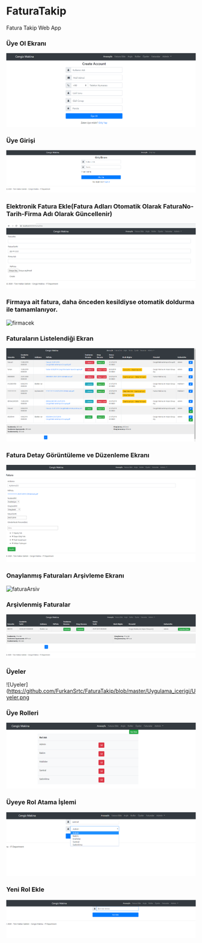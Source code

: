 # FaturaTakip
Fatura Takip Web App

### Üye Ol Ekranı
![login](https://github.com/FurkanSrtc/FaturaTakip/blob/master/Uygulama_icerigi/Screenshot_1.png)

### Üye Girişi
![giris](https://github.com/FurkanSrtc/FaturaTakip/blob/master/Uygulama_icerigi/Screenshot_2.png)

### Elektronik Fatura Ekle(Fatura Adları Otomatik Olarak FaturaNo-Tarih-Firma Adı Olarak Güncellenir)
![FaturaEkle](https://github.com/FurkanSrtc/FaturaTakip/blob/master/Uygulama_icerigi/Screenshot_3.png)

### Firmaya ait fatura, daha önceden kesildiyse otomatik doldurma ile tamamlanıyor.
![firmacek](https://github.com/FurkanSrtc/FaturaTakip/blob/master/Uygulama_icerigi/Firma%20%C3%87ekme.png)


### Faturaların Listelendiği Ekran
![Faturalar](https://github.com/FurkanSrtc/FaturaTakip/blob/master/Uygulama_icerigi/Faturalar.png)

### Fatura Detay Görüntüleme ve Düzenleme Ekranı
![faturadetay](https://github.com/FurkanSrtc/FaturaTakip/blob/master/Uygulama_icerigi/FaturaDetay.png)

### Onaylanmış Faturaları Arşivleme Ekranı
![faturaArsiv](https://github.com/FurkanSrtc/FaturaTakip/blob/master/Uygulama_icerigi/FaturaAr%C5%9Fiv.png)

### Arşivlenmiş Faturalar
![Arsiv](https://github.com/FurkanSrtc/FaturaTakip/blob/master/Uygulama_icerigi/Arsiv.png)

### Üyeler
![Uyeler](https://github.com/FurkanSrtc/FaturaTakip/blob/master/Uygulama_icerigi/Uyeler.png

### Üye Rolleri
![Roller](https://github.com/FurkanSrtc/FaturaTakip/blob/master/Uygulama_icerigi/Roller.png)

### Üyeye Rol Atama İşlemi
![Rolata](https://github.com/FurkanSrtc/FaturaTakip/blob/master/Uygulama_icerigi/RolAta.png)

### Yeni Rol Ekle
![RolEkle](https://github.com/FurkanSrtc/FaturaTakip/blob/master/Uygulama_icerigi/Rolekle.png)

